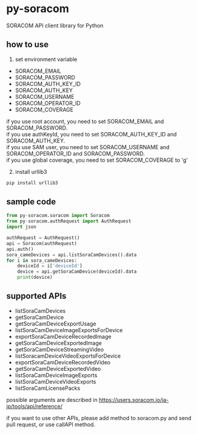 # py-soracom

SORACOM API client library for Python

## how to use

1. set environment variable
  - SORACOM_EMAIL
  - SORACOM_PASSWORD
  - SORACOM_AUTH_KEY_ID
  - SORACOM_AUTH_KEY
  - SORACOM_USERNAME
  - SORACOM_OPERATOR_ID
  - SORACOM_COVERAGE
   
  if you use root account, you need to set SORACOM_EMAIL and SORACOM_PASSWORD.  
  if you use authKeyId, you need to set SORACOM_AUTH_KEY_ID and SORACOM_AUTH_KEY.  
  if you use SAM user, you need to set SORACOM_USERNAME and SORACOM_OPERATOR_ID and SORACOM_PASSWORD.   
  if you use global coverage, you need to set SORACOM_COVERAGE to 'g'

2. install urllib3
  ```bash
  pip install urllib3
  ```

## sample code

```python
from py-soracom.soracom import Soracom
from py-soracom.authRequest import AuthRequest
import json

authRequest = AuthRequest()
api = Soracom(authRequest)
api.auth()
sora_cameDevices = api.listSoraCamDevices().data
for i in sora_cameDevices:
    deviceId = i['deviceId']
    device = api.getSoraCamDevice(deviceId).data
    print(device)
```

## supported APIs

- listSoraCamDevices
- getSoraCamDevice
- getSoraCamDeviceExportUsage
- listSoraCamDeviceImageExportsForDevice
- exportSoraCamDeviceRecordedImage
- getSoraCamDeviceExportedImage
- getSoraCamDeviceStreamingVideo
- listSoracamDeviceVideoExportsForDevice
- exportSoraCamDeviceRecordedVideo
- getSoraCamDeviceExportedVideo
- listSoraCamDeviceImageExports
- listSoraCamDeviceVideoExports
- listSoraCamLicensePacks

possible arguments are described in https://users.soracom.io/ja-jp/tools/api/reference/

if you want to use other APIs, please add method to soracom.py and send pull request, or use callAPI method.
